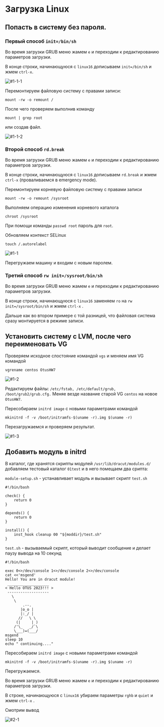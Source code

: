 # Загрузка Linux
## Попасть в систему без пароля.
### Первый способ `init=/bin/sh`

Во время загрузки GRUB меню жамем `e` и переходим к редактированию параметров загрузки.

В конце строки, начинающуюся с `linux16` дописываем `init=/bin/sh` и жмем `сtrl-x`.

![#1-1-1](https://user-images.githubusercontent.com/114483769/216231455-bafb8dd8-8709-40f1-8584-08547bfd6486.jpeg)

Перемонтируем файловую систему с правами записи: 
```
mount -rw -o remount /
```

После чего проверяем выполнив команду 

```
mount | grep root
``` 

или создав файл.

![#1-1-2](https://user-images.githubusercontent.com/114483769/216231498-2252f912-a47c-4ef9-8f32-69b732a91e5d.jpeg)

### Второй способ `rd.break`

Во время загрузки GRUB меню жамем `e` и переходим к редактированию параметров загрузки.

В конце строки, начинающуюся с `linux16` дописываем `rd.break` и жмем `сtrl-x` (проваливаемся в emergency mode).

Перемонтируем корневую файловую систему с правами записи
```
mount -rw -o remount /sysroot
```

Выполняем операцию изменения корневого каталога 
```
chroot /sysroot
```

При помощи команды `passwd root` пароль для `root`.

Обновляем контекст SELinux 
```
touch /.autorelabel
```
![#1-1](https://user-images.githubusercontent.com/114483769/216231575-6e5a0f46-486a-455e-84ff-a0ff6fdd8f70.jpeg)

Перегружаем машину и входим с новым паролем.

### Третий способ `rw init=/sysroot/bin/sh`

Во время загрузки GRUB меню жамем `e` и переходим к редактированию параметров загрузки.

В конце строки, начинающуюся с `linux16` заменяем `ro` на `rw init=/sysroot/bin/sh` и жмем `сtrl-x` .

Дальше как во втором примере с той разницей, что файловая система сразу монтируется в режиме записи. 

## Установить систему с LVM, после чего переименовать VG

Проверяем исходное слостояние командой `vgs` и меняем имя VG командой 
```
vgrename centos OtusHW7
```
![#1-2](https://user-images.githubusercontent.com/114483769/216231613-46ae9e65-26a7-45e5-bd62-f345ad4f61fc.jpeg)

Редактируем файлы: `/etc/fstab, /etc/default/grub, /boot/grub2/grub.cfg.` Меняе везде название старой VG `centos` на новое `OtusHW7`.

Пересобираем `initrd image` с новыми параметрами командой 
```
mkinitrd -f -v /boot/initramfs-$(uname -r).img $(uname -r)
```

Перезагружаемся и проверяем результат.

![#1-3](https://user-images.githubusercontent.com/114483769/216231642-a00bd968-9bb8-4de0-ad57-cf65246f71c5.jpeg)

## Добавить модуль в initrd

В каталог, где хранятся скрипты модулей `/usr/lib/dracut/modules.d/` добавляем тестовый каталог `01test` и в него помещаем два срипта:

`module-setup.sh` - устанавливает модуль и вызывает скрипт `test.sh`

```
#!/bin/bash

check() {
    return 0
}

depends() {
    return 0
}

install() {
    inst_hook cleanup 00 "${moddir}/test.sh"
}
```

`test.sh` - вызываемый скрипт, который выводит сообщение и делает паузу вывода на 10 секунд

```
#!/bin/bash

exec 0<>/dev/console 1<>/dev/console 2<>/dev/console
cat <<'msgend'
Hello! You are in dracut module!
 ___________________
< Hello OTUS 2023!!! >
 -------------------
   \
    \
        .--.
       |o_o |
       |:_/ |
      //   \ \
     (|     | )
    /'\_   _/`\
    \___)=(___/
msgend
sleep 10
echo " continuing...."
```

Пересобираем `initrd image` с новыми параметрами командой 
```
mkinitrd -f -v /boot/initramfs-$(uname -r).img $(uname -r)
```
Перегружаемся.

Во время загрузки GRUB меню жамем `e` и переходим к редактированию параметров загрузки.

В строке, начинающуюся с `linux16` убираем параметры `rghb` и `quiet` и жмем `сtrl-x` .

Смотрим вывод

![#2-1](https://user-images.githubusercontent.com/114483769/216231726-2a8a4811-1a37-4061-87a9-e087bc6e3530.jpeg)

